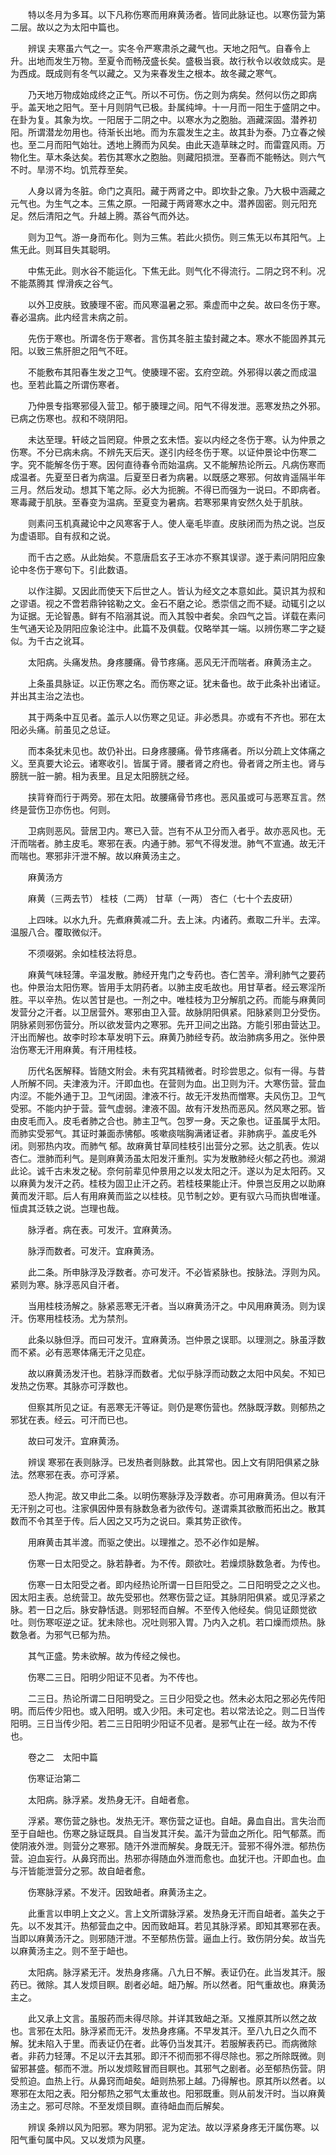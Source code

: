 <!-- { "loadSidebar": true } -->
　　特以冬月为多耳。以下凡称伤寒而用麻黄汤者。皆同此脉证也。以寒伤营为第二层。故以之为太阳中篇也。

　　辨误 夫寒虽六气之一。实冬令严寒肃杀之藏气也。天地之阳气。自春令上升。出地而发生万物。至夏令而畅茂盛长矣。盛极当衰。故行秋令以收敛成实。是为西成。既成则有冬气以藏之。又为来春发生之根本。故冬藏之寒气。

　　乃天地万物成始成终之正气。所以不可伤。伤之则为病矣。然何以伤之即病乎。盖天地之阳气。至十月则阴气已极。卦属纯坤。十一月而一阳生于盛阴之中。在卦为复。其象为坎。一阳居于二阴之中。以寒水为之胞胎。涵藏深固。潜养初阳。所谓潜龙勿用也。待渐长出地。而为东震发生之主。故其卦为泰。乃立春之候也。至二月而阳气始壮。透地上腾而为风矣。由此天造草昧之时。而雷霆风雨。万物化生。草木条达矣。若伤其寒水之胞胎。则藏阳损泄。至春而不能畅达。则六气不时。旱涝不均。饥荒荐至矣。

　　人身以肾为冬脏。命门之真阳。藏于两肾之中。即坎卦之象。乃大极中涵藏之元气也。为生气之本。三焦之原。一阳藏于两肾寒水之中。潜养固密。则元阳充足。然后清阳之气。升越上腾。蒸谷气而外达。

　　则为卫气。游一身而布化。则为三焦。若此火损伤。则三焦无以布其阳气。上焦无此。则耳目失其聪明。

　　中焦无此。则水谷不能运化。下焦无此。则气化不得流行。二阴之窍不利。况不能蒸腾其 悍滑疾之谷气。

　　以外卫皮肤。致腠理不密。而风寒温暑之邪。乘虚而中之矣。故曰冬伤于寒。春必温病。此内经言未病之前。

　　先伤于寒也。所谓冬伤于寒者。言伤其冬脏主蛰封藏之本。寒水不能固养其元阳。以致三焦肝胆之阳气不旺。

　　不能敷布其阳春生发之卫气。使腠理不密。玄府空疏。外邪得以袭之而成温也。至若此篇之所谓伤寒者。

　　乃仲景专指寒邪侵入营卫。郁于腠理之间。阳气不得发泄。恶寒发热之外邪。已病之伤寒也。叔和不晓阴阳。

　　未达至理。轩岐之旨罔窥。仲景之玄未悟。妄以内经之冬伤于寒。认为仲景之伤寒。不分已病未病。不辨先天后天。遂引内经冬伤于寒。以证仲景论中伤寒二字。究不能解冬伤于寒。因何直待春令而始温病。又不能解热论所云。凡病伤寒而成温者。先夏至日者为病温。后夏至日者为病暑。以既感之寒邪。何故肯遥隔半年三月。然后发动。想其下笔之际。必大为扼腕。不得已而强为一说曰。不即病者。寒毒藏于肌肤。至春变为温病。至夏变为暑病。若寒邪果肯安然久处于肌肤。

　　则素问玉机真藏论中之风寒客于人。使人毫毛毕直。皮肤闭而为热之说。岂反为虚语耶。自有叔和之说。

　　而千古之惑。从此始矣。不意唐启玄子王冰亦不察其误谬。遂于素问阴阳应象论中冬伤于寒句下。引此数语。

　　以作注脚。又因此而使天下后世之人。皆认为经文之本意如此。莫识其为叔和之谬语。视之不啻若鼎钟铭勒之文。金石不磨之论。悉崇信之而不疑。动辄引之以为证据。无论智愚。鲜有不陷溺其说。而入其彀中者矣。余四气之旨。详载在素问生气通天论及阴阳应象论注中。此篇不及俱载。仅略举其一端。以辨伤寒二字之疑似。为千古之讹耳。

　　太阳病。头痛发热。身疼腰痛。骨节疼痛。恶风无汗而喘者。麻黄汤主之。

　　上条虽具脉证。以正伤寒之名。而伤寒之证。犹未备也。故于此条补出诸证。并出其主治之法也。

　　其于两条中互见者。盖示人以伤寒之见证。非必悉具。亦或有不齐也。邪在太阳必头痛。前虽见之总证。

　　而本条犹未见也。故仍补出。曰身疼腰痛。骨节疼痛者。所以分疏上文体痛之义。至真要大论云。诸寒收引。皆属于肾。腰者肾之府也。骨者肾之所主也。肾与膀胱一脏一腑。相为表里。且足太阳膀胱之经。

　　挟背脊而行于两旁。邪在太阳。故腰痛骨节疼也。恶风虽或可与恶寒互言。然终是营伤卫亦伤也。何则。

　　卫病则恶风。营居卫内。寒已入营。岂有不从卫分而入者乎。故亦恶风也。无汗而喘者。肺主皮毛。寒邪在表。内通于肺。邪气不得发泄。肺气不宣通。故无汗而喘也。寒邪非汗泄不解。故以麻黄汤主之。

　　麻黄汤方

　　麻黄（三两去节） 桂枝（二两） 甘草（一两） 杏仁（七十个去皮研）

　　上四味。以水九升。先煮麻黄减二升。去上沫。内诸药。煮取二升半。去滓。温服八合。覆取微似汗。

　　不须啜粥。余如桂枝法将息。

　　麻黄气味轻薄。辛温发散。肺经开鬼门之专药也。杏仁苦辛。滑利肺气之要药也。仲景治太阳伤寒。皆用手太阴药者。以肺主皮毛故也。用甘草者。经云寒淫所胜。平以辛热。佐以苦甘是也。一剂之中。唯桂枝为卫分解肌之药。而能与麻黄同发营分之汗者。以卫居营外。寒邪由卫入营。故脉阴阳俱紧。阳脉紧则卫分受伤。阴脉紧则邪伤营分。所以欲发营内之寒邪。先开卫间之出路。方能引邪由营达卫。汗出而解也。故李时珍本草发明下云。麻黄乃肺经专药。故治肺病多用之。张仲景治伤寒无汗用麻黄。有汗用桂枝。

　　历代名医解释。皆随文附会。未有究其精微者。时珍尝思之。似有一得。与昔人所解不同。夫津液为汗。汗即血也。在营则为血。出卫则为汗。大寒伤营。营血内涩。不能外通于卫。卫气闭固。津液不行。故无汗发热而憎寒。夫风伤卫。卫气受邪。不能内护于营。营气虚弱。津液不固。故有汗发热而恶风。然风寒之邪。皆由皮毛而入。皮毛者肺之合也。肺主卫气。包罗一身。天之象也。证虽属乎太阳。而肺实受邪气。其证时兼面赤怫郁。咳嗽痰喘胸满诸证者。非肺病乎。盖皮毛外闭。则邪热内攻。而肺气 郁。故麻黄甘草同桂枝引出营分之邪。达之肌表。佐以杏仁。泄肺而利气。是则麻黄汤虽太阳发汗重剂。实为发散肺经火郁之药也。濒湖此论。诚千古未发之秘。奈何前辈见仲景用之以发太阳之汗。遂以为足太阳药。又以麻黄为发汗之药。桂枝为固卫止汗之药。若桂枝果能止汗。仲景岂反用之以助麻黄而发汗耶。后人有用麻黄而监之以桂枝。见节制之妙。更有驭六马而执辔唯谨。恒虞其泛轶之说。岂理也哉。

　　脉浮者。病在表。可发汗。宜麻黄汤。

　　脉浮而数者。可发汗。宜麻黄汤。

　　此二条。所申脉浮及浮数者。亦可发汗。不必皆紧脉也。按脉法。浮则为风。紧则为寒。脉浮恶风自汗者。

　　当用桂枝汤解之。脉紧恶寒无汗者。当以麻黄汤汗之。中风用麻黄汤。则为误汗。伤寒用桂枝汤。尤为禁剂。

　　此条以脉但浮。而曰可发汗。宜麻黄汤。岂仲景之误耶。以理测之。脉虽浮数而不紧。必有恶寒体痛无汗之见症。

　　故以麻黄汤发汗也。若脉浮而数者。尤似乎脉浮而动数之太阳中风矣。不知已发热之伤寒。其脉亦可浮数也。

　　但察其所见之证。有恶寒无汗等证。则仍是寒伤营也。然脉既浮数。则郁热之邪犹在表。经云。可汗而已也。

　　故曰可发汗。宜麻黄汤。

　　辨误 寒邪在表则脉浮。已发热者则脉数。此其常也。因上文有阴阳俱紧之脉法。然寒邪在表。亦可浮紧。

　　恐人拘泥。故又申此二条。以明伤寒脉浮及浮数者。亦可用麻黄汤。但以有汗无汗别之可也。注家俱因仲景有脉数急者为欲传句。遂谓乘其欲散而拓出之。散其数而不令其至于传。后人因之又巧为之说曰。乘其势正欲传。

　　用麻黄击其半渡。而驱之使出。以理推之。恐不必作如是解。

　　伤寒一日太阳受之。脉若静者。为不传。颇欲吐。若燥烦脉数急者。为传也。

　　伤寒一日太阳受之者。即内经热论所谓一日巨阳受之。二日阳明受之之义也。因太阳主表。总统营卫。故先受邪也。然寒伤营之证。其脉阴阳俱紧。或见浮紧之脉。若一日之后。脉安静恬退。则邪轻而自解。不至传入他经矣。倘见证颇觉欲吐。则伤寒呕逆之证。犹未除也。况吐则邪入胃。乃内入之机。若口燥而烦热。脉数急者。为邪气已郁为热。

　　其气正盛。势未欲解。故为传经之候也。

　　伤寒二三日。阳明少阳证不见者。为不传也。

　　二三日。热论所谓二日阳明受之。三日少阳受之也。然未必太阳之邪必先传阳明。而后传少阳也。或入阳明。或入少阳。未可定也。若以常法论之。则二日当传阳明。三日当传少阳。若二三日阳明少阳证不见者。是邪气止在一经。故为不传也。

　　卷之二　太阳中篇

　　伤寒证治第二

　　太阳病。脉浮紧。发热身无汗。自衄者愈。

　　浮紧。寒伤营之脉也。发热无汗。寒伤营之证也。自衄。鼻血自出。言失治而至于自衄也。伤寒之脉证既具。自当发其汗矣。盖汗为营血之所化。阳气郁蒸。而使阴液外泄。则营分之寒邪。随汗外泄而解矣。身既无汗。营邪不得外泄。郁热伤营。迫血妄行。从鼻窍而出。热邪亦得随血外泄而愈也。血犹汗也。汗即血也。血与汗皆能泄营分之邪。故自衄者愈。

　　伤寒脉浮紧。不发汗。因致衄者。麻黄汤主之。

　　此重言以申明上文之义。言上文所谓脉浮紧。发热身无汗而自衄者。盖失之于先。以不发其汗。热郁营血之中。因而致衄耳。若见其脉浮紧。即知其寒邪在表。当即以麻黄汤汗之。则邪随汗泄。不至郁热伤营。逼血上行。致伤阴分矣。故当先以麻黄汤主之。则不至于衄也。

　　太阳病。脉浮紧无汗。发热身疼痛。八九日不解。表证仍在。此当发其汗。服药已。微除。其人发烦目瞑。剧者必衄。衄乃解。所以然者。阳气重故也。麻黄汤主之。

　　此又承上文言。虽服药而未得尽除。并详其致衄之渐。又推原其所以然之故也。言邪在太阳。脉浮紧而无汗。发热身疼痛。不早发其汗。至八九日之久而不解。犹未陷入于里。而表证仍在者。此等仍当发其汗。若服解表药已。而病微除者。非药力轻薄。不足以汗去其邪。即汗不彻而邪不得尽除也。邪之所除既微。则留邪甚盛。郁而不泄。所以发烦眩冒而目瞑也。其邪气之剧者。必至郁热伤营。阴受煎迫。血热上行。从鼻窍而衄矣。衄则热邪上越。乃得解也。原其所以然者。以寒邪在太阳之表。阳分郁热之邪气太重故也。阳邪既重。则从前发汗时。当以麻黄汤主之。邪可尽除。不至发烦目瞑。直待衄血而后解矣。

　　辨误 条辨以风为阳邪。寒为阴邪。泥为定法。故以浮紧身疼无汗属伤寒。以阳气重句属中风。又以发烦为风壅。

